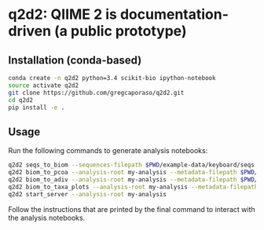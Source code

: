 # q2d2: QIIME 2 is documentation-driven (a public prototype) 

## Installation (conda-based)

```bash
conda create -n q2d2 python=3.4 scikit-bio ipython-notebook
source activate q2d2
git clone https://github.com/gregcaporaso/q2d2.git
cd q2d2
pip install -e .
```

## Usage

Run the following commands to generate analysis notebooks:

```bash
q2d2 seqs_to_biom --sequences-filepath $PWD/example-data/keyboard/seqs.fna --analysis-root my-analysis
q2d2 biom_to_pcoa --analysis-root my-analysis --metadata-filepath $PWD/example-data/keyboard/sample-md.tsv --color-by Subject
q2d2 biom_to_adiv --analysis-root my-analysis --metadata-filepath $PWD/example-data/keyboard/sample-md.tsv --collated-alpha-filepath $PWD/example-data/keyboard/q191/faith-pd-collated.tsv
q2d2 biom_to_taxa_plots --analysis-root my-analysis --metadata-filepath $PWD/example-data/keyboard/sample-md.tsv --otu-metadata-filepath $PWD/example-data/keyboard/q191/otu-md.tsv --otu-table-filepath $PWD/example-data/keyboard/q191/otu-table.tsv
q2d2 start_server --analysis-root my-analysis
```

Follow the instructions that are printed by the final command to interact with the analysis notebooks.
